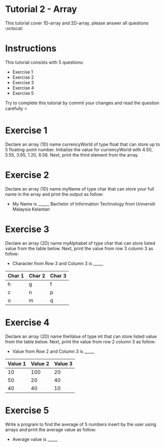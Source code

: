 # Tutorial 2 - Array 
This tutorial cover 1D-array and 2D-array, please answer all questions :octocat:

# Instructions
This tutorial consists with 5 questions: 

* Exercise 1
* Exercise 2
* Exercise 3
* Exercise 4
* Exercise 5

Try to complete this tutorial by commit your changes and read the question carefully :star:

# Exercise 1
Declare an array (1D) name currencyWorld of type float that can store up to 5 floating-point number. Initialize the value for currencyWorld with 4.50, 5.55, 3.65, 1.20, 6.56. Next, print the third element from the array. 

# Exercise 2
Declare an array (1D) name myName of type char that can store your full name in the array and print the output as follow:
* My Name is _____, Bachelor of Information Technology from Universiti Malaysia Kelantan

# Exercise 3
Declare an array (2D) name myAlphabet of type char that can store listed value from the table below. Next, print the value from row 3 column 3 as follow:
* Character from Row 3 and Column 3 is _____

|Char 1 |Char 2 |Char 3 |
|-------|-------|-------|
|h      |g      |f      |
|c      |n      |p      |
|o      |m      |q      |

# Exercise 4
Declare an array (2D) name theValue of type int that can store listed value from the table below. Next, print the value from row 2 column 3 as follow: 
* Value from Row 2 and Column 3 is _____

|Value 1|Value 2|Value 3|
|-------|-------|-------|
|10     |100    |20     |
|50     |20     |40     |
|40     |40     |10     |

# Exercise 5
Write a program to find the average of 5 numbers insert by the user using arrays and print the average value as follow: 
* Average value is _____
